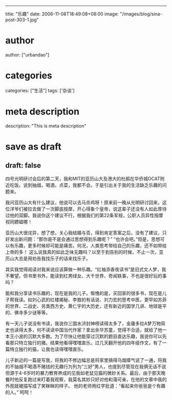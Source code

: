 
---
title: "乐趣"
date: 2006-11-08T18:49:08+08:00
image: "/images/blog/sina-post-303-1.jpg"
# author
author: ["urbandao"]
# categories
categories: ["生活"]
tags: ['杂谈']
# meta description
description: "This is meta description"
# save as draft
draft: false
---

四号光明研讨会后的第二天，我和MIT的亚历山大及港大的杜鹃在华侨城OCAT附近吃饭。说到抽烟，喝酒，点菜，我都不会。于是引出关于我的生活缺乏乐趣的问题来。

我问亚历山大有什么建议，他说可以去马杀鸡呀！原来前一晚从光明研讨回来，这位洋爷们被拉去做了一次脚底按摩，开心得象个皇帝，说这辈子还没有人如此厚待过他的双脚。我说你这个建议不行，根据我们的第22条军规，公职人员异性按摩视同嫖娼哪！

亚历山大很诧异，想了想，关心我结婚与否，得到肯定答案之后，没有了建议，只好发出新问题：“那你是不是会通过思想得到乐趣呢？”
“也许会吧。”但是，思想可以有乐趣，更多时候却可能是痛苦。何况，人类思考带给自己的乐趣，还不如带给上帝的多！
这么说我真的如此乏味无趣吗？以至于到告别的时候，不止一次，亚历山大总是用劝告我找乐子的话来找乐子。

其实我觉得阅读对我来说应该算做一种乐趣。“红袖添香夜读书”是旧式文人梦，我不奢望。但书里书外，能读到红男绿女、大千世界、奇闻轶事，不也是很好玩的事吗？

能和我分享读书乐趣的，现在是我的儿子。惭愧的是，买回家的很多书，现在是儿子帮我读。如刘心武的红楼揭秘、李敖的有话说、刘力宏的思考中医，更早如苏菲的世界、二战史、另类西方史、黄仁宇的大历史，还有新近的国学几讲、地球是平的、佛寺多少谜等等。

有一天儿子说没有书读，我说你三国水浒封神榜读得太多了，金庸多拉A梦万物简史也读得太多，何不读读中国当代作家？拿出余华苏童，觉得不合适，就给了他一本王小波的沉默大多数。为了尽快让他能穿过沉默的题目直达乐趣，我说你可以先看那只特立独行的猪。结果他看得嘿嘿直乐。过几天翻开他的四年级作文，有了一篇特立独行的猫，让我也读得嘿嘿直乐。

儿子新近的一篇是写我，将我的不修边幅总是将家里搞得乌烟瘴气说了一通，将我的不抽烟不喝酒不赌钱的无趣行为列为“三好”男人，也提到尽管现在我俩无话不说但源于4-6岁时的暴力教育养成的见我如老鼠见猫的微妙关系。最后，由于那天晚餐时他反复跑过来盯着我观察，我莫名其妙只好对他和蔼可亲，在他的文章中我的外观就被描写成了笑眯眯的样子。
他的老师用红字批道：“看起来你爸爸是个有趣的人。”
呵呵！
